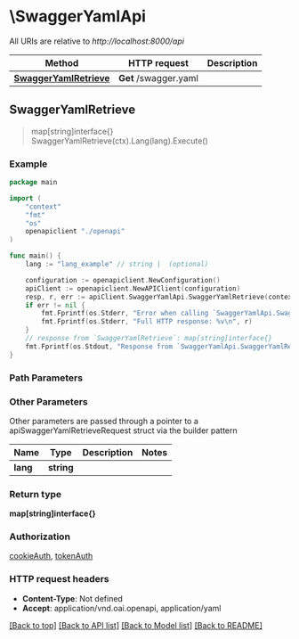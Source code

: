 # \SwaggerYamlApi

All URIs are relative to *http://localhost:8000/api*

Method | HTTP request | Description
------------- | ------------- | -------------
[**SwaggerYamlRetrieve**](SwaggerYamlApi.md#SwaggerYamlRetrieve) | **Get** /swagger.yaml | 



## SwaggerYamlRetrieve

> map[string]interface{} SwaggerYamlRetrieve(ctx).Lang(lang).Execute()





### Example

```go
package main

import (
    "context"
    "fmt"
    "os"
    openapiclient "./openapi"
)

func main() {
    lang := "lang_example" // string |  (optional)

    configuration := openapiclient.NewConfiguration()
    apiClient := openapiclient.NewAPIClient(configuration)
    resp, r, err := apiClient.SwaggerYamlApi.SwaggerYamlRetrieve(context.Background()).Lang(lang).Execute()
    if err != nil {
        fmt.Fprintf(os.Stderr, "Error when calling `SwaggerYamlApi.SwaggerYamlRetrieve``: %v\n", err)
        fmt.Fprintf(os.Stderr, "Full HTTP response: %v\n", r)
    }
    // response from `SwaggerYamlRetrieve`: map[string]interface{}
    fmt.Fprintf(os.Stdout, "Response from `SwaggerYamlApi.SwaggerYamlRetrieve`: %v\n", resp)
}
```

### Path Parameters



### Other Parameters

Other parameters are passed through a pointer to a apiSwaggerYamlRetrieveRequest struct via the builder pattern


Name | Type | Description  | Notes
------------- | ------------- | ------------- | -------------
 **lang** | **string** |  | 

### Return type

**map[string]interface{}**

### Authorization

[cookieAuth](../README.md#cookieAuth), [tokenAuth](../README.md#tokenAuth)

### HTTP request headers

- **Content-Type**: Not defined
- **Accept**: application/vnd.oai.openapi, application/yaml

[[Back to top]](#) [[Back to API list]](../README.md#documentation-for-api-endpoints)
[[Back to Model list]](../README.md#documentation-for-models)
[[Back to README]](../README.md)

